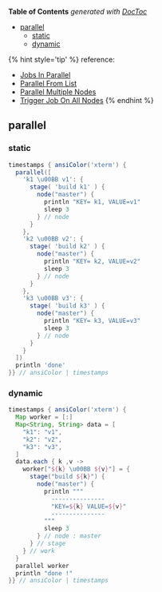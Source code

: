 <!-- START doctoc generated TOC please keep comment here to allow auto update -->
<!-- DON'T EDIT THIS SECTION, INSTEAD RE-RUN doctoc TO UPDATE -->
**Table of Contents**  *generated with [DocToc](https://github.com/thlorenz/doctoc)*

- [parallel](#parallel)
  - [static](#static)
  - [dynamic](#dynamic)

<!-- END doctoc generated TOC please keep comment here to allow auto update -->

{% hint style='tip' %}
reference:
- [Jobs In Parallel](https://www.jenkins.io/doc/pipeline/examples/#jobs-in-parallel)
- [Parallel From List](https://www.jenkins.io/doc/pipeline/examples/#parallel-from-list)
- [Parallel Multiple Nodes](https://www.jenkins.io/doc/pipeline/examples/#parallel-multiple-nodes)
- [Trigger Job On All Nodes](https://www.jenkins.io/doc/pipeline/examples/#trigger-job-on-all-nodes)
{% endhint %}

## parallel
### static
```groovy
timestamps { ansiColor('xterm') {
  parallel([
    'k1 \u00BB v1': {
      stage( 'build k1' ) {
        node("master") {
          println "KEY= k1, VALUE=v1"
          sleep 3
        } // node
      }
    },
    'k2 \u00BB v2': {
      stage( 'build k2' ) {
        node("master") {
          println "KEY= k2, VALUE=v2"
          sleep 3
        } // node
      }
    },
    'k3 \u00BB v3': {
      stage( 'build k3' ) {
        node("master") {
          println "KEY= k3, VALUE=v3"
          sleep 3
        } // node
      }
    }
  ])
  println 'done'
}} // ansiColor | timestamps
```

### dynamic
```groovy
timestamps { ansiColor('xterm') {
  Map worker = [:]
  Map<String, String> data = [
    "k1": "v1",
    "k2": "v2",
    "k3": "v3",
  ]
  data.each { k ,v ->
    worker["${k} \u00BB ${v}"] = {
      stage("build ${k}") {
        node("master") {
          println """
            ---------------
            "KEY=${k} VALUE=${v}"
            ---------------
          """
          sleep 3
        } // node : master
      } // stage
    } // work
  }
  parallel worker
  println "done !"
}} // ansiColor | timestamps
```

